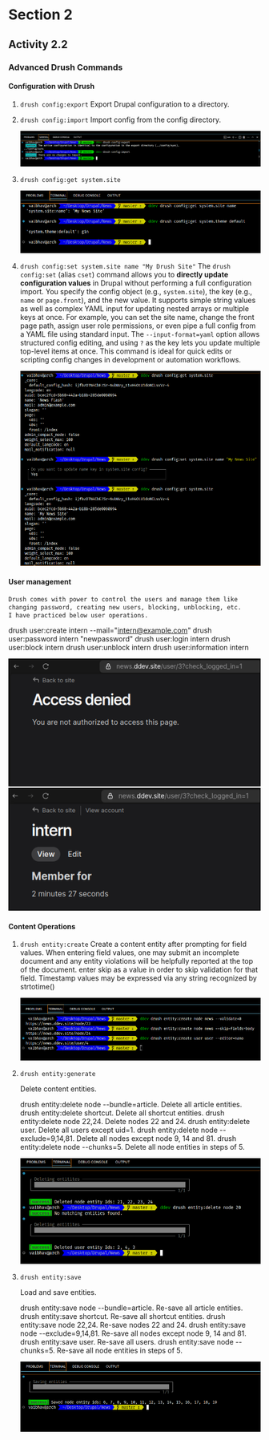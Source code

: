 # Section 2
## Activity 2.2
### Advanced Drush Commands

#### **Configuration with Drush**

1. `drush config:export`
    Export Drupal configuration to a directory.

2. `drush config:import`
    Import config from the config directory.

    ![config export and import](images/image-12.png)

3. `drush config:get system.site`

    ![config get](images/image-14.png)

4. `drush config:set system.site name "My Drush Site"`
   The `drush config:set` (alias `cset`) command allows you to **directly update configuration values** in Drupal without performing a full configuration import. You specify the config object (e.g., `system.site`), the key (e.g., `name` or `page.front`), and the new value. It supports simple string values as well as complex YAML input for updating nested arrays or multiple keys at once. For example, you can set the site name, change the front page path, assign user role permissions, or even pipe a full config from a YAML file using standard input. The `--input-format=yaml` option allows structured config editing, and using `?` as the key lets you update multiple top-level items at once. This command is ideal for quick edits or scripting config changes in development or automation workflows.

    ![config get and set](images/image-13.png)

#### User management
    Drush comes with power to control the users and manage them like changing password, creating new users, blocking, unblocking, etc.
    I have practiced below user operations.

   drush user:create intern --mail="intern@example.com"
   drush user:password intern "newpassword"
   drush user:login intern
   drush user:block intern
   drush user:unblock intern
   drush user:information intern

![after blocking](images/image-15.png)
![when the user is unblocked](images/image-16.png)


#### Content Operations

1. `drush entity:create`
    Create a content entity after prompting for field values. When entering field values, one may submit an incomplete document and any entity violations will be helpfully reported at the top of the document. enter skip as a value in order to skip validation for that field. Timestamp values may be expressed via any string recognized by strtotime()

    ![drush entity:create](images/image-17.png)

2. `drush entity:generate`

    Delete content entities.

    drush entity:delete node --bundle=article. Delete all article entities.
    drush entity:delete shortcut. Delete all shortcut entities.
    drush entity:delete node 22,24. Delete nodes 22 and 24.
    drush entity:delete user. Delete all users except uid=1.
    drush entity:delete node --exclude=9,14,81. Delete all nodes except node 9, 14 and 81.
    drush entity:delete node --chunks=5. Delete all node entities in steps of 5.

    ![drush entity:delete](images/image-18.png)

3. `drush entity:save`

    Load and save entities.

    drush entity:save node --bundle=article. Re-save all article entities.
    drush entity:save shortcut. Re-save all shortcut entities.
    drush entity:save node 22,24. Re-save nodes 22 and 24.
    drush entity:save node --exclude=9,14,81. Re-save all nodes except node 9, 14 and 81.
    drush entity:save user. Re-save all users.
    drush entity:save node --chunks=5. Re-save all node entities in steps of 5.

    ![drush entity:save](images/image-19.png)
